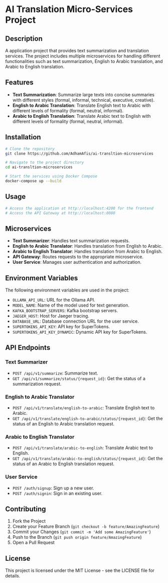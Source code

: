 # AI Translation Micro-Services Project

## Description
A application project that provides text summarization and translation services. The project includes multiple microservices for handling different functionalities such as text summarization, English to Arabic translation, and Arabic to English translation.

## Features
- **Text Summarization**: Summarize large texts into concise summaries with different styles (formal, informal, technical, executive, creative).
- **English to Arabic Translation**: Translate English text to Arabic with different levels of formality (formal, neutral, informal).
- **Arabic to English Translation**: Translate Arabic text to English with different levels of formality (formal, neutral, informal).

## Installation
```bash
# Clone the repository
git clone https://github.com/AdhamAfis/ai-transltion-microservices

# Navigate to the project directory
cd ai-transltion-microservices

# Start the services using Docker Compose
docker-compose up --build
```

## Usage
```bash
# Access the application at http://localhost:4200 for the frontend
# Access the API Gateway at http://localhost:8080
```

## Microservices
- **Text Summarizer**: Handles text summarization requests.
- **English to Arabic Translator**: Handles translation from English to Arabic.
- **Arabic to English Translator**: Handles translation from Arabic to English.
- **API Gateway**: Routes requests to the appropriate microservice.
- **User Service**: Manages user authentication and authorization.

## Environment Variables
The following environment variables are used in the project:

- `OLLAMA_API_URL`: URL for the Ollama API.
- `MODEL_NAME`: Name of the model used for text generation.
- `KAFKA_BOOTSTRAP_SERVERS`: Kafka bootstrap servers.
- `JAEGER_HOST`: Host for Jaeger tracing.
- `DATABASE_URL`: Database connection URL for the user service.
- `SUPERTOKENS_API_KEY`: API key for SuperTokens.
- `SUPERTOKENS_API_KEY_DYNAMIC`: Dynamic API key for SuperTokens.

## API Endpoints
### Text Summarizer
- `POST /api/v1/summarize`: Summarize text.
- `GET /api/v1/summarize/status/{request_id}`: Get the status of a summarization request.

### English to Arabic Translator
- `POST /api/v1/translate/english-to-arabic`: Translate English text to Arabic.
- `GET /api/v1/translate/english-to-arabic/status/{request_id}`: Get the status of an English to Arabic translation request.

### Arabic to English Translator
- `POST /api/v1/translate/arabic-to-english`: Translate Arabic text to English.
- `GET /api/v1/translate/arabic-to-english/status/{request_id}`: Get the status of an Arabic to English translation request.

### User Service
- `POST /auth/signup`: Sign up a new user.
- `POST /auth/signin`: Sign in an existing user.

## Contributing
1. Fork the Project
2. Create your Feature Branch (`git checkout -b feature/AmazingFeature`)
3. Commit your Changes (`git commit -m 'Add some AmazingFeature'`)
4. Push to the Branch (`git push origin feature/AmazingFeature`)
5. Open a Pull Request

## License
This project is licensed under the MIT License - see the LICENSE file for details.
